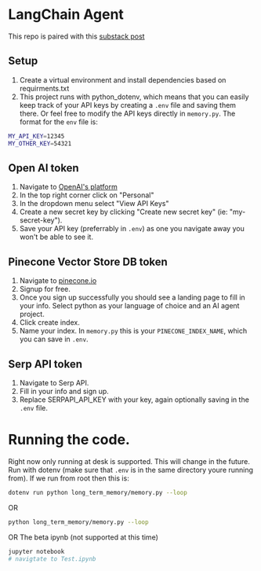 # LangChain Agent

This repo is paired with this [substack post](https://ilianherzi.substack.com/p/langchain-llama-jokester?r=219ah9&utm_campaign=post&utm_medium=web)

## Setup

1. Create a virtual environment and install dependencies based on requirments.txt
2. This project runs with python_dotenv, which means that you can easily keep track of your API keys by creating a `.env` file and saving them there. Or feel free to modify the API keys directly in `memory.py`. The format for the `env` file is:

```bash
MY_API_KEY=12345
MY_OTHER_KEY=54321
```

## Open AI token

1. Navigate to [OpenAI's platform](https://platform.openai.com/)
2. In the top right corner click on "Personal"
3. In the dropdown menu select "View API Keys"
4. Create a new secret key by clicking "Create new secret key" (ie: "my-secret-key").
5. Save your API key (preferrably in `.env`) as one you navigate away you won't be able to see it.

## Pinecone Vector Store DB token

1. Navigate to [pinecone.io](https://www.pinecone.io/)
2. Signup for free.
3. Once you sign up successfully you should see a landing page to fill in your info. Select python as your language of choice and an AI agent project.
4. Click create index.
5. Name your index. In `memory.py` this is your `PINECONE_INDEX_NAME`, which you can save in `.env`.

## Serp API token

1. Navigate to Serp API.
2. Fill in your info and sign up.
3. Replace SERPAPI_API_KEY with your key, again optionally saving in the `.env` file.

# Running the code.

Right now only running at desk is supported. This will change in the future.
Run with dotenv (make sure that `.env` is in the same directory youre running from). If we run from root then this is:

```bash
dotenv run python long_term_memory/memory.py --loop
```

OR

```bash
python long_term_memory/memory.py --loop
```

OR
The beta ipynb (not supported at this time)

```bash
jupyter notebook
# navigtate to Test.ipynb
```
